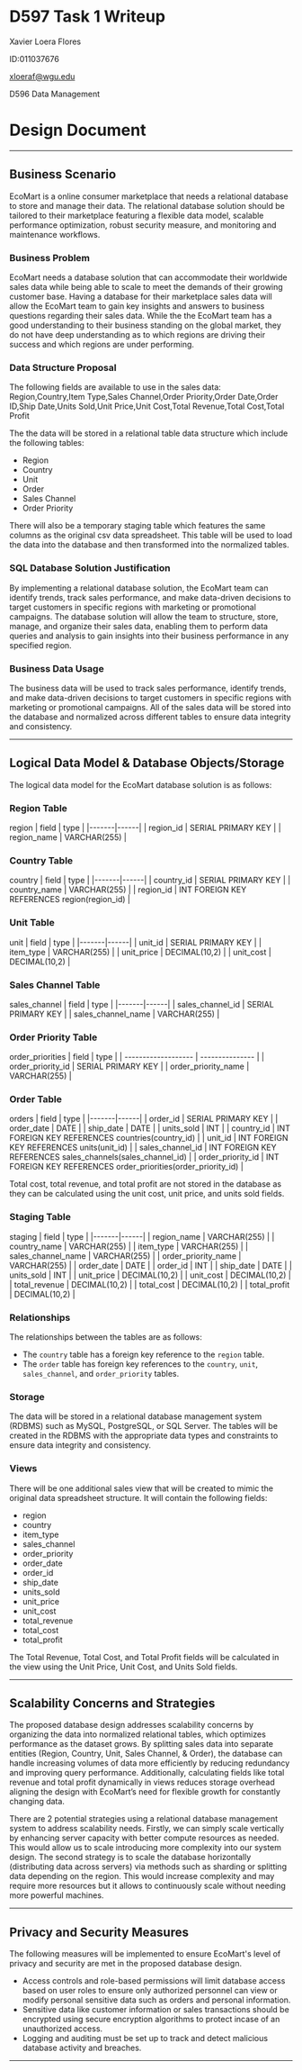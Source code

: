# D597 Task 1 Writeup

Xavier Loera Flores

ID:011037676

xloeraf@wgu.edu

D596 Data Management

# Design Document

---

## Business Scenario

EcoMart is a online consumer marketplace that needs a relational database to store and manage their data. The relational database solution should be tailored to their marketplace featuring a flexible data model, scalable performance optimization, robust security measure, and monitoring and maintenance workflows.

### Business Problem

EcoMart needs a database solution that can accommodate their worldwide sales data while being able to scale to meet the demands of their growing customer base. Having a database for their marketplace sales data will allow the EcoMart team to gain key insights and answers to business questions regarding their sales data. While the the EcoMart team has a good understanding to their business standing on the global market, they do not have deep understanding as to which regions are driving their success and which regions are under performing.

### Data Structure Proposal

The following fields are available to use in the sales data:
Region,Country,Item Type,Sales Channel,Order Priority,Order Date,Order ID,Ship Date,Units Sold,Unit Price,Unit Cost,Total Revenue,Total Cost,Total Profit

The the data will be stored in a relational table data structure which include the following tables:

-   Region
-   Country
-   Unit
-   Order
-   Sales Channel
-   Order Priority

There will also be a temporary staging table which features the same columns as the original csv data spreadsheet. This table will be used to load the data into the database and then transformed into the normalized tables.

### SQL Database Solution Justification

By implementing a relational database solution, the EcoMart team can identify trends, track sales performance, and make data-driven decisions to target customers in specific regions with marketing or promotional campaigns. The database solution will allow the team to structure, store, manage, and organize their sales data, enabling them to perform data queries and analysis to gain insights into their business performance in any specified region.

### Business Data Usage

The business data will be used to track sales performance, identify trends, and make data-driven decisions to target customers in specific regions with marketing or promotional campaigns. All of the sales data will be stored into the database and normalized across different tables to ensure data integrity and consistency.

---

## Logical Data Model & Database Objects/Storage

The logical data model for the EcoMart database solution is as follows:

### Region Table

region
| field | type |
|-------|------|
| region_id | SERIAL PRIMARY KEY |
| region_name | VARCHAR(255) |

### Country Table

country
| field | type |
|-------|------|
| country_id | SERIAL PRIMARY KEY |
| country_name | VARCHAR(255) |
| region_id | INT FOREIGN KEY REFERENCES region(region_id) |

### Unit Table

unit
| field | type |
|-------|------|
| unit_id | SERIAL PRIMARY KEY |
| item_type | VARCHAR(255) |
| unit_price | DECIMAL(10,2) |
| unit_cost | DECIMAL(10,2) |

### Sales Channel Table

sales_channel
| field | type |
|-------|------|
| sales_channel_id | SERIAL PRIMARY KEY |
| sales_channel_name | VARCHAR(255) |

### Order Priority Table

order_priorities
| field | type |
| ------------------- | --------------- |
| order_priority_id | SERIAL PRIMARY KEY |
| order_priority_name | VARCHAR(255) |

### Order Table

orders
| field | type |
|-------|------|
| order_id | SERIAL PRIMARY KEY |
| order_date | DATE |
| ship_date | DATE |
| units_sold | INT |
| country_id | INT FOREIGN KEY REFERENCES countries(country_id) |
| unit_id | INT FOREIGN KEY REFERENCES units(unit_id) |
| sales_channel_id | INT FOREIGN KEY REFERENCES sales_channels(sales_channel_id) |
| order_priority_id | INT FOREIGN KEY REFERENCES order_priorities(order_priority_id) |

Total cost, total revenue, and total profit are not stored in the database as they can be calculated using the unit cost, unit price, and units sold fields.

### Staging Table

staging
| field | type |
|-------|------|
| region_name | VARCHAR(255) |
| country_name | VARCHAR(255) |
| item_type | VARCHAR(255) |
| sales_channel_name | VARCHAR(255) |
| order_priority_name | VARCHAR(255) |
| order_date | DATE |
| order_id | INT |
| ship_date | DATE |
| units_sold | INT |
| unit_price | DECIMAL(10,2) |
| unit_cost | DECIMAL(10,2) |
| total_revenue | DECIMAL(10,2) |
| total_cost | DECIMAL(10,2) |
| total_profit | DECIMAL(10,2) |

### Relationships

The relationships between the tables are as follows:

-   The `country` table has a foreign key reference to the `region` table.
-   The `order` table has foreign key references to the `country`, `unit`, `sales_channel`, and `order_priority` tables.

### Storage

The data will be stored in a relational database management system (RDBMS) such as MySQL, PostgreSQL, or SQL Server. The tables will be created in the RDBMS with the appropriate data types and constraints to ensure data integrity and consistency.

### Views

There will be one additional sales view that will be created to mimic the original data spreadsheet structure. It will contain the following fields:

-   region
-   country
-   item_type
-   sales_channel
-   order_priority
-   order_date
-   order_id
-   ship_date
-   units_sold
-   unit_price
-   unit_cost
-   total_revenue
-   total_cost
-   total_profit

The Total Revenue, Total Cost, and Total Profit fields will be calculated in the view using the Unit Price, Unit Cost, and Units Sold fields.

---

## Scalability Concerns and Strategies

The proposed database design addresses scalability concerns by organizing the data into normalized relational tables, which optimizes performance as the dataset grows. By splitting sales data into separate entities (Region, Country, Unit, Sales Channel, & Order), the database can handle increasing volumes of data more efficiently by reducing redundancy and improving query performance. Additionally, calculating fields like total revenue and total profit dynamically in views reduces storage overhead aligning the design with EcoMart’s need for flexible growth for constantly changing data.

There are 2 potential strategies using a relational database management system to address scalability needs. Firstly, we can simply scale vertically by enhancing server capacity with better compute resources as needed. This would allow us to scale introducing more complexity into our system design. The second strategy is to scale the database horizontally (distributing data across servers) via methods such as sharding or splitting data depending on the region. This would increase complexity and may require more resources but it allows to continuously scale without needing more powerful machines.

---

## Privacy and Security Measures

The following measures will be implemented to ensure EcoMart's level of privacy and security are met in the proposed database design.

-   Access controls and role-based permissions will limit database access based on user roles to ensure only authorized personnel can view or modify personal sensitive data such as orders and personal information.
-   Sensitive data like customer information or sales transactions should be encrypted using secure encryption algorithms to protect incase of an unauthorized access.
-   Logging and auditing must be set up to track and detect malicious database activity and breaches.

---
